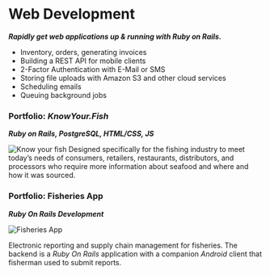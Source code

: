 # <i class="fa fa-gem icon-rubyonrails"></i> Web Development
_**Rapidly get web applications up & running with _Ruby on Rails_.**_

- Inventory, orders, generating invoices 
- Building a REST API for mobile clients
- 2-Factor Authentication with E-Mail or SMS
- Storing file uploads with Amazon S3 and other cloud services
- Scheduling emails
- Queuing background jobs

### Portfolio: _KnowYour.Fish_
_**Ruby on Rails, PostgreSQL, HTML/CSS, JS**_

![Know your fish](../assets/images/resume/knowyourfish.png)
  Designed specifically for the fishing industry to meet today’s needs of consumers, retailers, restaurants, distributors, and processors who require more information about seafood and where and how it was sourced.

### Portfolio: Fisheries App
_**Ruby On Rails Development**_

![Fisheries App](../assets/images/resume/trawl_horizontal_cropped.png)

Electronic reporting and supply chain management for fisheries. The backend is a _Ruby On Rails_ application with a companion _Android_ client that fisherman used to submit reports.
